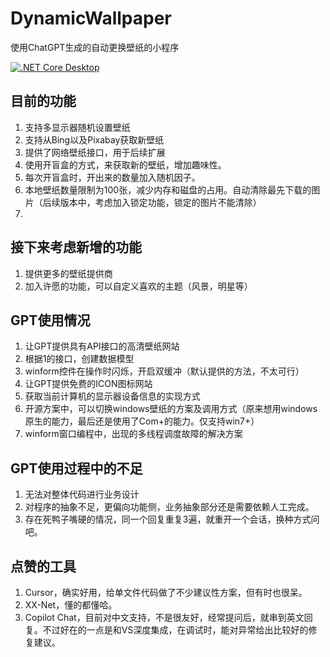 # DynamicWallpaper
使用ChatGPT生成的自动更换壁纸的小程序

[![.NET Core Desktop](https://github.com/gmij/DynamicWallpaper/actions/workflows/dotnet-desktop.yml/badge.svg)](https://github.com/gmij/DynamicWallpaper/actions/workflows/dotnet-desktop.yml)


## 目前的功能
1. 支持多显示器随机设置壁纸
2. 支持从Bing以及Pixabay获取新壁纸
3. 提供了网络壁纸接口，用于后续扩展
4. 使用开盲盒的方式，来获取新的壁纸，增加趣味性。
5. 每次开盲盒时，开出来的数量加入随机因子。
6. 本地壁纸数量限制为100张，减少内存和磁盘的占用。自动清除最先下载的图片（后续版本中，考虑加入锁定功能，锁定的图片不能清除）
7. 

## 接下来考虑新增的功能
1. 提供更多的壁纸提供商
2. 加入许愿的功能，可以自定义喜欢的主题（风景，明星等）


## GPT使用情况
1. 让GPT提供具有API接口的高清壁纸网站
2. 根据1的接口，创建数据模型
3. winform控件在操作时闪烁，开启双缓冲（默认提供的方法，不太可行）
4. 让GPT提供免费的ICON图标网站
5. 获取当前计算机的显示器设备信息的实现方式
6. 开源方案中，可以切换windows壁纸的方案及调用方式（原来想用windows原生的能力，最后还是使用了Com+的能力。仅支持win7+）
7. winform窗口编程中，出现的多线程调度故障的解决方案

## GPT使用过程中的不足
1. 无法对整体代码进行业务设计
2. 对程序的抽象不足，更偏向功能侧，业务抽象部分还是需要依赖人工完成。
3. 存在死鸭子嘴硬的情况，同一个回复重复3遍，就重开一个会话，换种方式问吧。

## 点赞的工具
1. Cursor，确实好用，给单文件代码做了不少建议性方案，但有时也很呆。
2. XX-Net，懂的都懂哈。
3. Copilot Chat，目前对中文支持，不是很友好，经常提问后，就串到英文回复。不过好在的一点是和VS深度集成，在调试时，能对异常给出比较好的修复建议。
